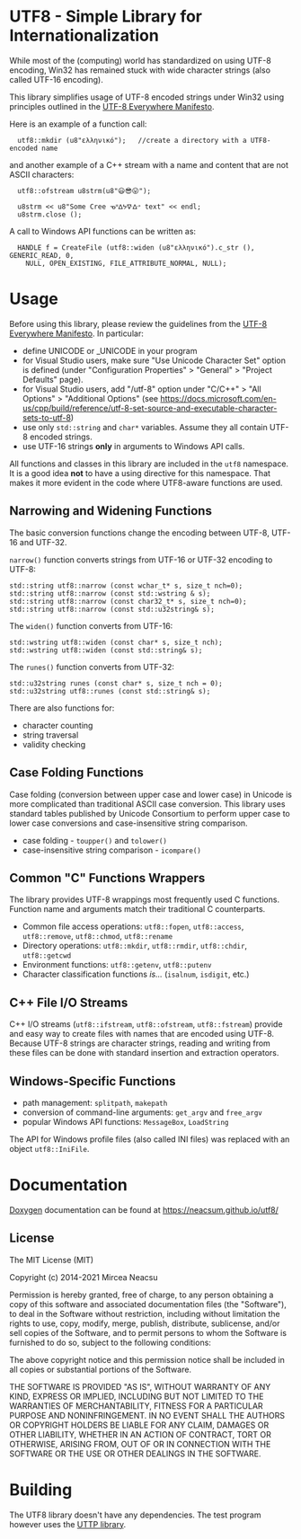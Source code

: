 ﻿UTF8 - Simple Library for Internationalization
=============================================

While most of the (computing) world has standardized on using UTF-8 encoding,
Win32 has remained stuck with wide character strings (also called UTF-16 encoding).

This library simplifies usage of UTF-8 encoded strings under Win32 using principles outlined in the [UTF-8 Everywhere Manifesto](http://utf8everywhere.org/).

Here is an example of a function call:
````
  utf8::mkdir (u8"ελληνικό");   //create a directory with a UTF8-encoded name
````
and another example of a C++ stream with a name and content that are not ASCII characters:
````
  utf8::ofstream u8strm(u8"😃😎😛");

  u8strm << u8"Some Cree ᓀᐦᐃᔭᐍᐏᐣ text" << endl;
  u8strm.close ();
````

A call to Windows API functions can be written as:
````
  HANDLE f = CreateFile (utf8::widen (u8"ελληνικό").c_str (), GENERIC_READ, 0,
    NULL, OPEN_EXISTING, FILE_ATTRIBUTE_NORMAL, NULL);
````

# Usage #
Before using this library, please review the guidelines from the
[UTF-8 Everywhere Manifesto](http://utf8everywhere.org/). In particular:
- define UNICODE or _UNICODE in your program
- for Visual Studio users, make sure "Use Unicode Character Set" option is defined
  (under "Configuration Properties" > "General" > "Project Defaults" page).
- for Visual Studio users, add "/utf-8" option under "C/C++" > "All Options" >
  "Additional Options" (see https://docs.microsoft.com/en-us/cpp/build/reference/utf-8-set-source-and-executable-character-sets-to-utf-8)
- use only `std::string` and `char*` variables. Assume they all contain UTF-8
  encoded strings.
- use UTF-16 strings **only** in arguments to Windows API calls.

All functions and classes in this library are included in the `utf8` namespace.
It is a good idea **not** to have a using directive for this namespace. That makes it
more evident in the code where UTF8-aware functions are used.

## Narrowing and Widening Functions ##
The basic conversion functions change the encoding between UTF-8, UTF-16 and UTF-32.

`narrow()` function converts strings from UTF-16 or UTF-32 encoding to UTF-8:
````
std::string utf8::narrow (const wchar_t* s, size_t nch=0);
std::string utf8::narrow (const std::wstring & s);
std::string utf8::narrow (const char32_t* s, size_t nch=0);
std::string utf8::narrow (const std::u32string& s);	
````

The `widen()` function converts from UTF-16:
````
std::wstring utf8::widen (const char* s, size_t nch);
std::wstring utf8::widen (const std::string& s);
````
The `runes()` function converts from UTF-32:
````
std::u32string runes (const char* s, size_t nch = 0);
std::u32string utf8::runes (const std::string& s);
````

There are also functions for:
- character counting
- string traversal
- validity checking

## Case Folding Functions ##
Case folding (conversion between upper case and lower case) in Unicode is more complicated than traditional
ASCII case conversion. This library uses standard tables published by Unicode Consortium to perform upper
case to lower case conversions and case-insensitive string comparison.

- case folding - `toupper()` and `tolower()`
- case-insensitive string comparison - `icompare()`

## Common "C" Functions Wrappers
The library provides UTF-8 wrappings most frequently used C functions. Function name and arguments match their
traditional C counterparts.
- Common file access operations: `utf8::fopen`, `utf8::access`, `utf8::remove`, `utf8::chmod`, `utf8::rename`
- Directory operations: `utf8::mkdir`, `utf8::rmdir`, `utf8::chdir`, `utf8::getcwd`
- Environment functions: `utf8::getenv`, `utf8::putenv`
- Character classification functions *is...* (`isalnum`, `isdigit`, etc.)

## C++ File I/O Streams ##
C++ I/O streams (`utf8::ifstream`, `utf8::ofstream`, `utf8::fstream`) provide and easy way to create files
with names that are encoded using UTF-8. Because UTF-8 strings are character strings, reading and writing from these files can be done with standard insertion and extraction operators.

## Windows-Specific Functions ##
- path management: `splitpath`, `makepath`
- conversion of command-line arguments: `get_argv` and `free_argv`
- popular Windows API functions: `MessageBox`, `LoadString`

The API for Windows profile files (also called INI files) was replaced with an object `utf8::IniFile`.

# Documentation #
[Doxygen](http://www.doxygen.nl/) documentation can be found at https://neacsum.github.io/utf8/

## License ##

The MIT License (MIT)
 
Copyright (c) 2014-2021 Mircea Neacsu

Permission is hereby granted, free of charge, to any person obtaining a copy
of this software and associated documentation files (the "Software"), to deal
in the Software without restriction, including without limitation the rights
to use, copy, modify, merge, publish, distribute, sublicense, and/or sell
copies of the Software, and to permit persons to whom the Software is
furnished to do so, subject to the following conditions:

The above copyright notice and this permission notice shall be included in all
copies or substantial portions of the Software.

THE SOFTWARE IS PROVIDED "AS IS", WITHOUT WARRANTY OF ANY KIND, EXPRESS OR
IMPLIED, INCLUDING BUT NOT LIMITED TO THE WARRANTIES OF MERCHANTABILITY,
FITNESS FOR A PARTICULAR PURPOSE AND NONINFRINGEMENT. IN NO EVENT SHALL THE
AUTHORS OR COPYRIGHT HOLDERS BE LIABLE FOR ANY CLAIM, DAMAGES OR OTHER
LIABILITY, WHETHER IN AN ACTION OF CONTRACT, TORT OR OTHERWISE, ARISING FROM,
OUT OF OR IN CONNECTION WITH THE SOFTWARE OR THE USE OR OTHER DEALINGS IN THE
SOFTWARE.
 
# Building #
The UTF8 library doesn't have any dependencies. The test program however uses
the [UTTP library](https://github.com/neacsum/utpp).



